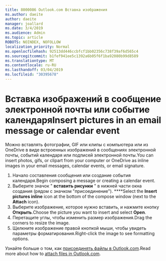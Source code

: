 ```yaml
---
title: 8000086 Outlook.com Вставка изображения
ms.author: daeite
author: daeite
manager: joallard
ms.date: 3/4/2019
ms.audience: Admin
ms.topic: article
ROBOTS: NOINDEX, NOFOLLOW
localization_priority: Normal
ms.openlocfilehash: 92513dd446ccbfcf1bb02356c738f39af6d565c4
ms.sourcegitcommit: b1fef941ee5c1392a6b05f6f1ba92080b99d8589
ms.translationtype: MT
ms.contentlocale: ru-RU
ms.lasthandoff: 03/04/2019
ms.locfileid: "30395678"
---
```

# <a name="insert-pictures-in-an-email-message-or-calendar-event"></a><span data-ttu-id="867a7-102">Вставка изображений в сообщение электронной почты или событие календаря</span><span class="sxs-lookup"><span data-stu-id="867a7-102">Insert pictures in an email message or calendar event</span></span>

<span data-ttu-id="867a7-103">Можно вставлять фотографии, GIF или клипы с компьютера или из OneDrive в виде встроенных изображений в сообщениях электронной почты, событий календаря или подписей электронной почты.</span><span class="sxs-lookup"><span data-stu-id="867a7-103">You can insert photos, gifs, or clipart from your computer or OneDrive as inline images in your email messages, calendar events, or email signature.</span></span>

1. <span data-ttu-id="867a7-104">Начало составления сообщения или создание события календаря.</span><span class="sxs-lookup"><span data-stu-id="867a7-104">Begin composing a message or creating a calendar event.</span></span>
2. <span data-ttu-id="867a7-105">Выберите значок " **вставить рисунки** " в нижней части окна создания (рядом с значком "присоединение"). \*\*\*\*</span><span class="sxs-lookup"><span data-stu-id="867a7-105">Select the **Insert pictures inline** icon at the bottom of the compose window (next to the **Attach** icon).</span></span>
3. <span data-ttu-id="867a7-106">Выберите изображение, которое нужно вставить, и нажмите кнопку **Открыть**.</span><span class="sxs-lookup"><span data-stu-id="867a7-106">Choose the picture you want to insert and select **Open**.</span></span>
4. <span data-ttu-id="867a7-107">Перетащите углы, чтобы изменить размер изображения.</span><span class="sxs-lookup"><span data-stu-id="867a7-107">Drag the corners to resize the image.</span></span>
5. <span data-ttu-id="867a7-108">Щелкните изображение правой кнопкой мыши, чтобы увидеть параметры форматирования.</span><span class="sxs-lookup"><span data-stu-id="867a7-108">Right-click the image to see formatting options.</span></span>

<span data-ttu-id="867a7-109">Узнайте больше о том, как [присоединять файлы в Outlook.com](https://support.office.com/article/8d7c1ea7-4e5f-44ce-bb6e-c5fcc92ba9ab).</span><span class="sxs-lookup"><span data-stu-id="867a7-109">Read more about how to [attach files in Outlook.com](https://support.office.com/article/8d7c1ea7-4e5f-44ce-bb6e-c5fcc92ba9ab).</span></span>